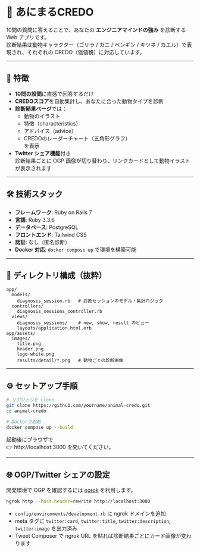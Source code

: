 # 🐾 あにまるCREDO

10問の質問に答えることで、あなたの **エンジニアマインドの強み** を診断する Web アプリです。  
診断結果は動物キャラクター（ゴリラ / カニ / ペンギン / キツネ / カエル）で表現され、それぞれの CREDO（価値観）に対応しています。  

---

## 🚀 特徴

- **10問の設問**に直感で回答するだけ
- **CREDOスコア**を自動集計し、あなたに合った動物タイプを診断
- **診断結果ページ**では：
  - 動物のイラスト
  - 特徴（characteristics）
  - アドバイス（advice）
  - CREDOのレーダーチャート（五角形グラフ）  
  を表示
- **Twitter シェア機能**付き  
  診断結果ごとに OGP 画像が切り替わり、リンクカードとして動物イラストが表示されます  

---

## 🛠️ 技術スタック

- **フレームワーク**: Ruby on Rails 7
- **言語**: Ruby 3.3.6
- **データベース**: PostgreSQL
- **フロントエンド**: Tailwind CSS
- **認証**: なし（匿名診断）
- **Docker 対応**: `docker compose up` で環境を構築可能

---

## 📂 ディレクトリ構成（抜粋）

```
app/
  models/
    diagnosis_session.rb   # 診断セッションのモデル・集計ロジック
  controllers/
    diagnosis_sessions_controller.rb
  views/
    diagnosis_sessions/    # new, show, result のビュー
    layouts/application.html.erb
app/assets/
  images/
    title.png
    header.png
    logo-white.png
    results/detail/*.png   # 動物ごとの診断画像
```

---

## ⚙️ セットアップ手順

```bash
# リポジトリを clone
git clone https://github.com/yourname/animal-credo.git
cd animal-credo

# Dockerで起動
docker compose up --build
```

起動後にブラウザで  
👉 http://localhost:3000 を開いてください。

---

## 🌐 OGP/Twitter シェアの設定

開発環境で OGP を確認するには [ngrok](https://ngrok.com/) を利用します。

```bash
ngrok http --host-header=rewrite http://localhost:3000
```

- `config/environments/development.rb` に ngrok ドメインを追加  
- meta タグに `twitter:card`, `twitter:title`, `twitter:description`, `twitter:image` を出力済み  
- Tweet Composer で ngrok URL を貼れば診断結果ごとにカード画像が変わります  

